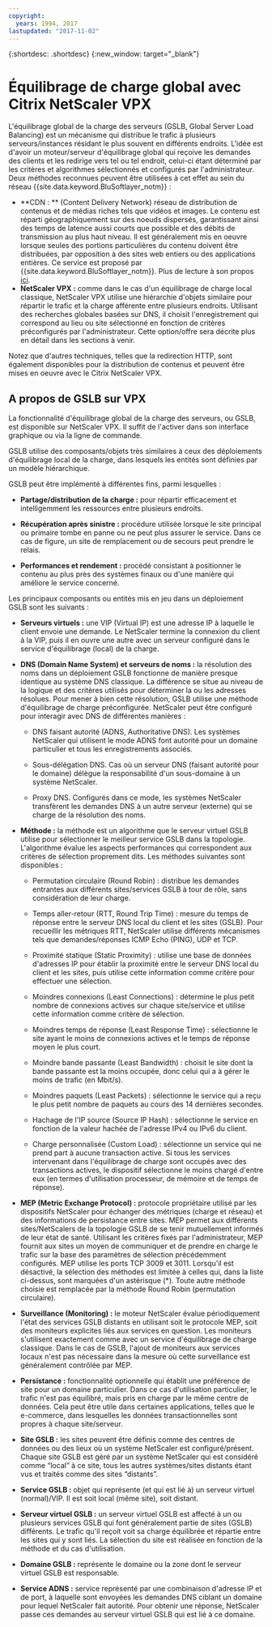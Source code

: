 ```yaml
---
copyright:
  years: 1994, 2017
lastupdated: "2017-11-02"
---
```


{:shortdesc: .shortdesc}
{:new_window: target="_blank"}

# Équilibrage de charge global avec Citrix NetScaler VPX


L'équilibrage global de la charge des serveurs (GSLB,
Global Server Load Balancing) est un mécanisme qui distribue le trafic à plusieurs serveurs/instances résidant le plus souvent
en différents endroits.
L'idée est d'avoir un moteur/serveur d'équilibrage global qui reçoive les demandes des clients
et les redirige vers tel ou tel endroit, celui-ci étant déterminé par les critères et algorithmes sélectionnés
et configurés par l'administrateur.
Deux méthodes reconnues peuvent être utilisées à cet effet au sein
du réseau {{site.data.keyword.BluSoftlayer_notm}} :


* **CDN : ** (Content Delivery Network) réseau de distribution de contenus et de médias riches tels que
vidéos et images. Le contenu est réparti géographiquement sur des noeuds dispersés, garantissant ainsi des temps de latence aussi courts que possible
et des débits de transmission au plus haut niveau.
Il est généralement mis en oeuvre lorsque seules des portions particulières du contenu doivent être distribuées, par
opposition à des sites web entiers ou des applications entières.
Ce service est proposé par {{site.data.keyword.BluSoftlayer_notm}}. Plus de lecture à son propos
[ici](https://console.bluemix.net/docs/infrastructure/CDN/getting-started.html#getting-started). 
* **NetScaler VPX :** comme dans le cas d'un équilibrage de charge local classique,
NetScaler VPX utilise une hiérarchie d'objets similaire pour répartir le trafic et la charge afférente entre plusieurs
endroits.
Utilisant des recherches globales basées sur DNS, il choisit l'enregistrement qui correspond
au lieu ou site sélectionné en fonction de critères préconfigurés par
l'administrateur.
Cette option/offre sera décrite plus en détail dans les sections à venir.


Notez que d'autres
techniques, telles que la redirection HTTP,
sont également disponibles pour la distribution de contenus et peuvent être mises en oeuvre avec
le Citrix NetScaler VPX. 

## A propos de GSLB sur VPX

La fonctionnalité d'équilibrage global de la charge des serveurs, ou GSLB, est disponible
sur NetScaler VPX. Il suffit de l'activer dans son interface graphique ou via la ligne de commande.
 

GSLB utilise des composants/objets très similaires à ceux des déploiements d'équilibrage local de la charge,
dans lesquels les entités sont définies par un modèle hiérarchique.


GSLB peut être implémenté à différentes fins, parmi lesquelles :


* **Partage/distribution de la charge :** pour répartir efficacement et intelligemment les ressources entre plusieurs endroits. 
* **Récupération après sinistre :** procédure utilisée lorsque le site principal ou primaire tombe en panne ou ne peut plus assurer
le service.
Dans ce cas de figure, un site de remplacement ou de secours peut prendre le relais.

* **Performances et rendement :** procédé consistant à positionner le contenu au plus près
des systèmes finaux ou d'une manière qui améliore le service concerné.


Les principaux composants ou entités mis en jeu dans un déploiement GSLB sont les suivants :


* **Serveurs virtuels :** une VIP (Virtual IP) est une adresse IP à laquelle le client envoie une demande.
Le NetScaler termine la connexion du client à la VIP, puis il en ouvre une autre avec un serveur configuré dans
le service d'équilibrage (local) de la charge.
 
* **DNS (Domain Name System) et serveurs de noms :** la résolution
des noms dans un déploiement GSLB fonctionne de manière presque identique au système DNS classique.
La différence se situe au niveau de la logique et des critères utilisés pour déterminer la ou les
adresses résolues. Pour mener à bien cette résolution, GSLB utilise une méthode d'équilibrage de
charge préconfigurée.
NetScaler peut être configuré pour interagir avec DNS de différentes manières :

	* DNS faisant autorité (ADNS, Authoritative DNS).
Les systèmes NetScaler qui utilisent le mode ADNS font autorité pour un domaine particulier et tous les enregistrements associés.

	* Sous-délégation DNS. Cas où un serveur DNS (faisant autorité pour le domaine) délègue la responsabilité d'un
sous-domaine à un système NetScaler.

	* Proxy DNS.
Configurés dans ce mode, les systèmes NetScaler transfèrent les demandes DNS à un autre serveur (externe) qui se charge
de la résolution des noms.

* **Méthode :** la méthode est un algorithme que le serveur virtuel GSLB utilise pour
sélectionner le meilleur service GSLB dans la topologie.
L'algorithme évalue les aspects performances qui correspondent aux critères de sélection proprement dits.
Les méthodes suivantes sont disponibles :
  * Permutation circulaire (Round Robin) : distribue les demandes entrantes aux différents sites/services GSLB à tour de rôle, sans
considération de leur charge.

  * Temps aller-retour (RTT, Round Trip Time) : mesure du temps de réponse entre le serveur DNS local du client
et les sites (GSLB).
Pour recueillir les métriques RTT, NetScaler utilise
différents mécanismes tels que demandes/réponses ICMP Echo (PING), UDP et TCP.

  * Proximité statique (Static Proximity) : utilise une base de données d'adresses IP pour établir la proximité entre le
serveur DNS local du client et les sites, puis utilise cette information comme critère pour effectuer une sélection.

  * Moindres connexions (Least Connections) : détermine le plus petit nombre de connexions actives sur chaque site/service et utilise cette
information comme critère de sélection.

  * Moindres temps de réponse (Least Response Time) : sélectionne le site ayant le moins de connexions actives et le temps de réponse moyen le plus court.

  * Moindre bande passante (Least Bandwidth) : choisit le site dont la bande passante est la moins occupée, donc celui qui a à gérer le moins de
trafic (en Mbit/s).

  * Moindres paquets (Least Packets) : sélectionne le service qui a reçu le plus petit nombre de paquets au cours des 14 dernières secondes.

  * Hachage de l'IP source (Source IP Hash) : sélectionne le service en fonction de la valeur hachée de l'adresse
IPv4 ou IPv6 du client.

  * Charge personnalisée (Custom Load) : sélectionne un service qui ne prend part à aucune transaction active.
Si tous les services intervenant dans l'équilibrage de charge sont occupés avec des transactions actives,
le dispositif sélectionne le moins chargé d'entre eux (en termes d'utilisation processeur, de mémoire et de temps de réponse).


* **MEP (Metric Exchange Protocol) :** protocole propriétaire utilisé par les
dispositifs NetScaler pour échanger des métriques (charge et réseau) et des informations de persistance entre
sites.
MEP permet aux différents sites/NetScalers de la topologie GSLB de se tenir mutuellement informés de leur état de santé.
Utilisant les critères fixés par l'administrateur, MEP fournit aux sites un moyen de communiquer et de prendre en charge le trafic sur la base
des paramètres de sélection précédemment configurés.
MEP utilise les ports TCP 3009 et 3011.
Lorsqu'il est désactivé, la sélection des méthodes est limitée à celles qui, dans la liste ci-dessus, sont marquées d'un
astérisque (*).
Toute autre méthode choisie est remplacée par la méthode Round Robin (permutation circulaire).

* **Surveillance (Monitoring) :** le moteur
NetScaler évalue périodiquement l'état des services GSLB distants en utilisant soit le protocole
MEP, soit des moniteurs explicites liés aux services en question.
Les moniteurs s'utilisent exactement comme avec un service d'équilibrage de charge classique.
Dans le cas de GSLB, l'ajout de moniteurs aux services locaux n'est pas nécessaire dans la mesure où cette surveillance est généralement contrôlée par MEP.
 
* **Persistance :** fonctionnalité optionnelle qui établit une préférence de site pour un
domaine particulier.
Dans ce cas d'utilisation particulier, le trafic n'est pas équilibré, mais pris en charge par le même centre de données.
Cela peut être utile dans certaines applications, telles que le e-commerce, dans lesquelles les données
transactionnelles sont propres à chaque site/serveur.

* **Site GSLB :** les sites peuvent être définis comme des centres de données ou des lieux où un
système NetScaler est configuré/présent.
Chaque site GSLB est géré par un système NetScaler qui est considéré comme “local” à ce
site, tous les autres systèmes/sites distants étant vus et traités comme des sites
“distants”.

* **Service GSLB :** objet qui représente (et qui est lié à) un serveur virtuel (normal)/VIP.
Il est soit local (même site), soit distant.

* **Serveur virtuel GSLB :** un serveur virtuel GSLB est affecté à un ou plusieurs
services GSLB qui font généralement partie de sites (GSLB) différents.
Le trafic qu'il reçoit voit sa charge équilibrée et répartie entre les sites qui y sont liés.
La sélection du site est réalisée en fonction de la méthode et du cas d'utilisation.

* **Domaine GSLB :** représente le domaine ou la zone dont le serveur virtuel GSLB est responsable.
 
* **Service ADNS :** service représenté par une
combinaison d'adresse IP et de port, à laquelle sont envoyées les demandes DNS ciblant un domaine pour lequel NetScaler fait
autorité.
Pour obtenir une réponse, NetScaler passe ces demandes au serveur virtuel GSLB qui est lié à ce domaine.

